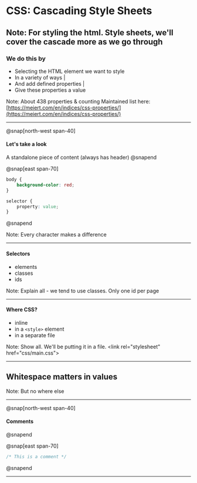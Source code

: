 # CSS: Cascading Style Sheets

Note:
For styling the html. Style sheets, we'll cover the cascade more as we go through
---

### We do this by

- Selecting the HTML element we want to style
- In a variety of ways |
- And add defined properties |
- Give these properties a value

Note:
About 438 properties & counting
Maintained list here: [https://meiert.com/en/indices/css-properties/](https://meiert.com/en/indices/css-properties/)

---

@snap[north-west span-40]
#### Let's take a look

A standalone piece of content (always has header)
@snapend

@snap[east span-70]
```css
body {
	background-color: red;
}

selector {
	property: value;
}
```
@snapend

Note:
Every character makes a difference

---

#### Selectors

- elements
- classes
- ids

Note:
Explain all - we tend to use classes. Only one id per page

---

#### Where CSS?

- inline
- in a `<style>` element
- in a separate file

Note:
Show all. We'll be putting it in a file. &lt;link rel="stylesheet" href="css/main.css">

---

## Whitespace matters in values

Note:
But no where else

---

@snap[north-west span-40]
#### Comments

@snapend

@snap[east span-70]
```css
/* This is a comment */
```
@snapend

---
